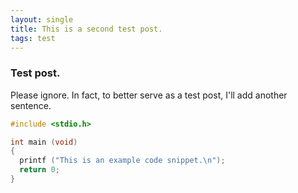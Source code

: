```yaml
---
layout: single
title: This is a second test post.
tags: test
---
```


### Test post.
Please ignore.  In fact, to better serve as a test post, I'll add another sentence.

```c++
#include <stdio.h>

int main (void)
{
  printf ("This is an example code snippet.\n");
  return 0;
}
```

